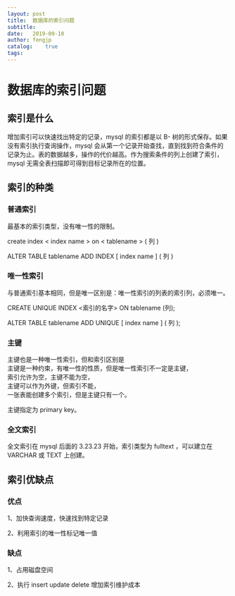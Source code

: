```yaml
---
layout: post
title:  数据库的索引问题
subtitle:   
date:   2019-09-10
author: fengjp
catalog:    true
tags:
---
```


#   数据库的索引问题

##  索引是什么

增加索引可以快速找出特定的记录，mysql 的索引都是以 B- 树的形式保存。如果没有索引执行查询操作，mysql 会从第一个记录开始查找，直到找到符合条件的记录为止。表的数据越多，操作的代价越高。作为搜索条件的列上创建了索引， mysql 无需全表扫描即可得到目标记录所在的位置。

##  索引的种类

### 普通索引

最基本的索引类型，没有唯一性的限制。

create index < index name > on < tablename > ( 列 )

ALTER TABLE tablename ADD INDEX [ index name ] ( 列 )

### 唯一性索引

与普通索引基本相同，但是唯一区别是：唯一性索引的列表的索引列，必须唯一。

CREATE UNIQUE INDEX <索引的名字> ON tablename (列);

ALTER TABLE tablename ADD UNIQUE [ index name ] ( 列 );

### 主键

主键也是一种唯一性索引，但和索引区别是  
主键是一种约束，有唯一性的性质，但是唯一性索引不一定是主键，  
索引允许为空，主键不能为空，  
主键可以作为外键，但索引不能，  
一张表能创建多个索引，但是主键只有一个。

主键指定为 primary key。

### 全文索引

全文索引在 mysql 后面的 3.23.23 开始，索引类型为 fulltext ，可以建立在 VARCHAR 或 TEXT 上创建。

##  索引优缺点

### 优点

1、加快查询速度，快速找到特定记录

2、利用索引的唯一性标记唯一值

### 缺点

1、占用磁盘空间

2、执行 insert update delete 增加索引维护成本
